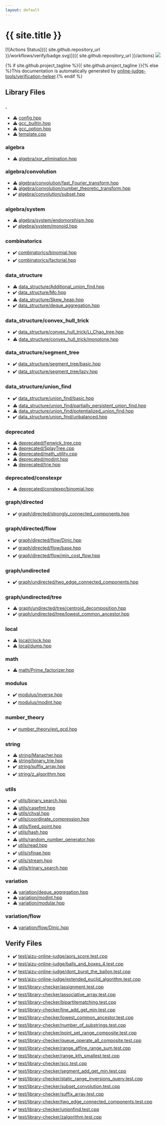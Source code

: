 ```yaml
---
layout: default
---
```


<!-- mathjax config similar to math.stackexchange -->
<script type="text/javascript" async
  src="https://cdnjs.cloudflare.com/ajax/libs/mathjax/2.7.5/MathJax.js?config=TeX-MML-AM_CHTML">
</script>
<script type="text/x-mathjax-config">
  MathJax.Hub.Config({
    TeX: { equationNumbers: { autoNumber: "AMS" }},
    tex2jax: {
      inlineMath: [ ['$','$'] ],
      processEscapes: true
    },
    "HTML-CSS": { matchFontHeight: false },
    displayAlign: "left",
    displayIndent: "2em"
  });
</script>

<script type="text/javascript" src="https://cdnjs.cloudflare.com/ajax/libs/jquery/3.4.1/jquery.min.js"></script>
<script src="https://cdn.jsdelivr.net/npm/jquery-balloon-js@1.1.2/jquery.balloon.min.js" integrity="sha256-ZEYs9VrgAeNuPvs15E39OsyOJaIkXEEt10fzxJ20+2I=" crossorigin="anonymous"></script>
<script type="text/javascript" src="assets/js/copy-button.js"></script>
<link rel="stylesheet" href="assets/css/copy-button.css" />


# {{ site.title }}

[![Actions Status]({{ site.github.repository_url }}/workflows/verify/badge.svg)]({{ site.github.repository_url }}/actions)
<a href="{{ site.github.repository_url }}"><img src="https://img.shields.io/github/last-commit/{{ site.github.owner_name }}/{{ site.github.repository_name }}" /></a>

{% if site.github.project_tagline %}{{ site.github.project_tagline }}{% else %}This documentation is automatically generated by <a href="https://github.com/online-judge-tools/verification-helper">online-judge-tools/verification-helper</a>.{% endif %}

## Library Files

<div id="5058f1af8388633f609cadb75a75dc9d"></div>

### .

* :warning: <a href="library/config.hpp.html">config.hpp</a>
* :warning: <a href="library/gcc_builtin.hpp.html">gcc_builtin.hpp</a>
* :warning: <a href="library/gcc_option.hpp.html">gcc_option.hpp</a>
* :warning: <a href="library/template.cpp.html">template.cpp</a>


<div id="384712ec65183407ac811fff2f4c4798"></div>

### algebra

* :warning: <a href="library/algebra/xor_elimination.hpp.html">algebra/xor_elimination.hpp</a>


<div id="3cd9fd076f2d75c19d145e9eb33bfef8"></div>

### algebra/convolution

* :warning: <a href="library/algebra/convolution/fast_Fourier_transform.hpp.html">algebra/convolution/fast_Fourier_transform.hpp</a>
* :warning: <a href="library/algebra/convolution/number_theoretic_transform.hpp.html">algebra/convolution/number_theoretic_transform.hpp</a>
* :heavy_check_mark: <a href="library/algebra/convolution/subset.hpp.html">algebra/convolution/subset.hpp</a>


<div id="c95c870e4534787ab6d160f2417ab752"></div>

### algebra/system

* :warning: <a href="library/algebra/system/endomorphism.hpp.html">algebra/system/endomorphism.hpp</a>
* :heavy_check_mark: <a href="library/algebra/system/monoid.hpp.html">algebra/system/monoid.hpp</a>


<div id="ac1ed416572b96a9f5d69740d174ef3d"></div>

### combinatorics

* :heavy_check_mark: <a href="library/combinatorics/binomial.hpp.html">combinatorics/binomial.hpp</a>
* :heavy_check_mark: <a href="library/combinatorics/factorial.hpp.html">combinatorics/factorial.hpp</a>


<div id="c8f6850ec2ec3fb32f203c1f4e3c2fd2"></div>

### data_structure

* :warning: <a href="library/data_structure/Additional_union_find.hpp.html">data_structure/Additional_union_find.hpp</a>
* :heavy_check_mark: <a href="library/data_structure/Mo.hpp.html">data_structure/Mo.hpp</a>
* :warning: <a href="library/data_structure/Skew_heap.hpp.html">data_structure/Skew_heap.hpp</a>
* :heavy_check_mark: <a href="library/data_structure/deque_aggregation.hpp.html">data_structure/deque_aggregation.hpp</a>


<div id="85c1e2c9a6a68b0da546cc8076233cc6"></div>

### data_structure/convex_hull_trick

* :heavy_check_mark: <a href="library/data_structure/convex_hull_trick/Li_Chao_tree.hpp.html">data_structure/convex_hull_trick/Li_Chao_tree.hpp</a>
* :warning: <a href="library/data_structure/convex_hull_trick/monotone.hpp.html">data_structure/convex_hull_trick/monotone.hpp</a>


<div id="fba856dbe1aaa5374a50a27f6dcea717"></div>

### data_structure/segment_tree

* :heavy_check_mark: <a href="library/data_structure/segment_tree/basic.hpp.html">data_structure/segment_tree/basic.hpp</a>
* :heavy_check_mark: <a href="library/data_structure/segment_tree/lazy.hpp.html">data_structure/segment_tree/lazy.hpp</a>


<div id="179a1779a4b5d0e82b6c0fb4370c45e9"></div>

### data_structure/union_find

* :heavy_check_mark: <a href="library/data_structure/union_find/basic.hpp.html">data_structure/union_find/basic.hpp</a>
* :warning: <a href="library/data_structure/union_find/partially_persistent_union_find.hpp.html">data_structure/union_find/partially_persistent_union_find.hpp</a>
* :warning: <a href="library/data_structure/union_find/potentialized_union_find.hpp.html">data_structure/union_find/potentialized_union_find.hpp</a>
* :heavy_check_mark: <a href="library/data_structure/union_find/unbalanced.hpp.html">data_structure/union_find/unbalanced.hpp</a>


<div id="54dac5afe1fcac2f65c059fc97b44a58"></div>

### deprecated

* :warning: <a href="library/deprecated/Fenwick_tree.cpp.html">deprecated/Fenwick_tree.cpp</a>
* :warning: <a href="library/deprecated/SplayTree.cpp.html">deprecated/SplayTree.cpp</a>
* :warning: <a href="library/deprecated/math_utility.cpp.html">deprecated/math_utility.cpp</a>
* :warning: <a href="library/deprecated/modint.hpp.html">deprecated/modint.hpp</a>
* :warning: <a href="library/deprecated/trie.hpp.html">deprecated/trie.hpp</a>


<div id="687b3fe2f296e7c5f7e4c4d583f8b9a2"></div>

### deprecated/constexpr

* :warning: <a href="library/deprecated/constexpr/binomial.hpp.html">deprecated/constexpr/binomial.hpp</a>


<div id="969c55f60d4e435b31ce9719112e0fcf"></div>

### graph/directed

* :heavy_check_mark: <a href="library/graph/directed/strongly_connected_components.hpp.html">graph/directed/strongly_connected_components.hpp</a>


<div id="13554c95f4603c3979d32881e43d19e6"></div>

### graph/directed/flow

* :heavy_check_mark: <a href="library/graph/directed/flow/Dinic.hpp.html">graph/directed/flow/Dinic.hpp</a>
* :heavy_check_mark: <a href="library/graph/directed/flow/base.hpp.html">graph/directed/flow/base.hpp</a>
* :heavy_check_mark: <a href="library/graph/directed/flow/min_cost_flow.hpp.html">graph/directed/flow/min_cost_flow.hpp</a>


<div id="89915d49ca05c805c82a9fa3819995df"></div>

### graph/undirected

* :heavy_check_mark: <a href="library/graph/undirected/two_edge_connected_components.hpp.html">graph/undirected/two_edge_connected_components.hpp</a>


<div id="3c61d25aab7013cc226acec7f73e0920"></div>

### graph/undirected/tree

* :warning: <a href="library/graph/undirected/tree/centroid_decomposition.hpp.html">graph/undirected/tree/centroid_decomposition.hpp</a>
* :heavy_check_mark: <a href="library/graph/undirected/tree/lowest_common_ancestor.hpp.html">graph/undirected/tree/lowest_common_ancestor.hpp</a>


<div id="f5ddaf0ca7929578b408c909429f68f2"></div>

### local

* :warning: <a href="library/local/clock.hpp.html">local/clock.hpp</a>
* :warning: <a href="library/local/dump.hpp.html">local/dump.hpp</a>


<div id="7e676e9e663beb40fd133f5ee24487c2"></div>

### math

* :warning: <a href="library/math/Prime_factorizer.hpp.html">math/Prime_factorizer.hpp</a>


<div id="06efba23b1f3a9b846a25c6b49f30348"></div>

### modulus

* :heavy_check_mark: <a href="library/modulus/inverse.hpp.html">modulus/inverse.hpp</a>
* :heavy_check_mark: <a href="library/modulus/modint.hpp.html">modulus/modint.hpp</a>


<div id="814c07620aec62314b2fd23fc462e282"></div>

### number_theory

* :heavy_check_mark: <a href="library/number_theory/ext_gcd.hpp.html">number_theory/ext_gcd.hpp</a>


<div id="b45cffe084dd3d20d928bee85e7b0f21"></div>

### string

* :warning: <a href="library/string/Manacher.hpp.html">string/Manacher.hpp</a>
* :warning: <a href="library/string/binary_trie.hpp.html">string/binary_trie.hpp</a>
* :heavy_check_mark: <a href="library/string/suffix_array.hpp.html">string/suffix_array.hpp</a>
* :heavy_check_mark: <a href="library/string/z_algorithm.hpp.html">string/z_algorithm.hpp</a>


<div id="2b3583e6e17721c54496bd04e57a0c15"></div>

### utils

* :heavy_check_mark: <a href="library/utils/binary_search.hpp.html">utils/binary_search.hpp</a>
* :warning: <a href="library/utils/casefmt.hpp.html">utils/casefmt.hpp</a>
* :warning: <a href="library/utils/chval.hpp.html">utils/chval.hpp</a>
* :heavy_check_mark: <a href="library/utils/coordinate_compression.hpp.html">utils/coordinate_compression.hpp</a>
* :warning: <a href="library/utils/fixed_point.hpp.html">utils/fixed_point.hpp</a>
* :heavy_check_mark: <a href="library/utils/hash.hpp.html">utils/hash.hpp</a>
* :warning: <a href="library/utils/random_number_generator.hpp.html">utils/random_number_generator.hpp</a>
* :heavy_check_mark: <a href="library/utils/read.hpp.html">utils/read.hpp</a>
* :heavy_check_mark: <a href="library/utils/sfinae.hpp.html">utils/sfinae.hpp</a>
* :heavy_check_mark: <a href="library/utils/stream.hpp.html">utils/stream.hpp</a>
* :warning: <a href="library/utils/trinary_search.hpp.html">utils/trinary_search.hpp</a>


<div id="64037a31cae3aa224737c3dcdfb7bd46"></div>

### variation

* :warning: <a href="library/variation/deque_aggregation.hpp.html">variation/deque_aggregation.hpp</a>
* :warning: <a href="library/variation/modint.hpp.html">variation/modint.hpp</a>
* :warning: <a href="library/variation/modular.hpp.html">variation/modular.hpp</a>


<div id="0b46cfa7c37bdbd50ef33fa005a2319c"></div>

### variation/flow

* :warning: <a href="library/variation/flow/Dinic.hpp.html">variation/flow/Dinic.hpp</a>


## Verify Files

* :heavy_check_mark: <a href="verify/test/aizu-online-judge/aors_score.test.cpp.html">test/aizu-online-judge/aors_score.test.cpp</a>
* :heavy_check_mark: <a href="verify/test/aizu-online-judge/balls_and_boxes_4.test.cpp.html">test/aizu-online-judge/balls_and_boxes_4.test.cpp</a>
* :heavy_check_mark: <a href="verify/test/aizu-online-judge/dont_burst_the_ballon.test.cpp.html">test/aizu-online-judge/dont_burst_the_ballon.test.cpp</a>
* :heavy_check_mark: <a href="verify/test/aizu-online-judge/extended_euclid_algorithm.test.cpp.html">test/aizu-online-judge/extended_euclid_algorithm.test.cpp</a>
* :heavy_check_mark: <a href="verify/test/library-checker/assignment.test.cpp.html">test/library-checker/assignment.test.cpp</a>
* :heavy_check_mark: <a href="verify/test/library-checker/associative_array.test.cpp.html">test/library-checker/associative_array.test.cpp</a>
* :heavy_check_mark: <a href="verify/test/library-checker/bipartitematching.test.cpp.html">test/library-checker/bipartitematching.test.cpp</a>
* :heavy_check_mark: <a href="verify/test/library-checker/line_add_get_min.test.cpp.html">test/library-checker/line_add_get_min.test.cpp</a>
* :heavy_check_mark: <a href="verify/test/library-checker/lowest_common_ancestor.test.cpp.html">test/library-checker/lowest_common_ancestor.test.cpp</a>
* :heavy_check_mark: <a href="verify/test/library-checker/number_of_substrings.test.cpp.html">test/library-checker/number_of_substrings.test.cpp</a>
* :heavy_check_mark: <a href="verify/test/library-checker/point_set_range_composite.test.cpp.html">test/library-checker/point_set_range_composite.test.cpp</a>
* :heavy_check_mark: <a href="verify/test/library-checker/queue_operate_all_composite.test.cpp.html">test/library-checker/queue_operate_all_composite.test.cpp</a>
* :heavy_check_mark: <a href="verify/test/library-checker/range_affine_range_sum.test.cpp.html">test/library-checker/range_affine_range_sum.test.cpp</a>
* :heavy_check_mark: <a href="verify/test/library-checker/range_kth_smallest.test.cpp.html">test/library-checker/range_kth_smallest.test.cpp</a>
* :heavy_check_mark: <a href="verify/test/library-checker/scc.test.cpp.html">test/library-checker/scc.test.cpp</a>
* :heavy_check_mark: <a href="verify/test/library-checker/segment_add_get_min.test.cpp.html">test/library-checker/segment_add_get_min.test.cpp</a>
* :heavy_check_mark: <a href="verify/test/library-checker/static_range_inversions_query.test.cpp.html">test/library-checker/static_range_inversions_query.test.cpp</a>
* :heavy_check_mark: <a href="verify/test/library-checker/subset_convolution.test.cpp.html">test/library-checker/subset_convolution.test.cpp</a>
* :heavy_check_mark: <a href="verify/test/library-checker/suffix_array.test.cpp.html">test/library-checker/suffix_array.test.cpp</a>
* :heavy_check_mark: <a href="verify/test/library-checker/two_edge_connected_components.test.cpp.html">test/library-checker/two_edge_connected_components.test.cpp</a>
* :heavy_check_mark: <a href="verify/test/library-checker/unionfind.test.cpp.html">test/library-checker/unionfind.test.cpp</a>
* :heavy_check_mark: <a href="verify/test/library-checker/zalgorithm.test.cpp.html">test/library-checker/zalgorithm.test.cpp</a>


